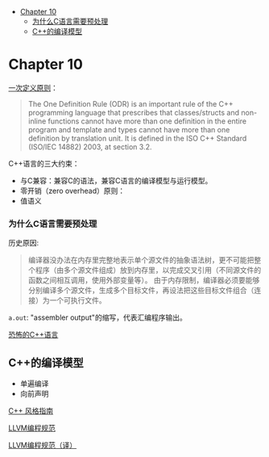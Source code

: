 - [Chapter 10](#chapter-10)
    - [为什么C语言需要预处理](#为什么c语言需要预处理)
  - [C++的编译模型](#c的编译模型)

# Chapter 10

[一次定义原则](https://en.wikipedia.org/wiki/One_Definition_Rule)：
> The One Definition Rule (ODR) is an important rule of the C++ programming language that prescribes that classes/structs and non-inline functions cannot have more than one definition in the entire program and template and types cannot have more than one definition by translation unit. It is defined in the ISO C++ Standard (ISO/IEC 14882) 2003, at section 3.2.


C++语言的三大约束：
- 与C兼容：兼容C的语法，兼容C语言的编译模型与运行模型。
- 零开销（zero overhead）原则：
- 值语义


### 为什么C语言需要预处理
历史原因:
> 编译器没办法在内存里完整地表示单个源文件的抽象语法树，更不可能把整个程序（由多个源文件组成）放到内存里，以完成交叉引用（不同源文件的函数之间相互调用，使用外部变量等）。
由于内存限制，编译器必须要能够分别编译多个源文件，生成多个目标文件，再设法把这些目标文件组合（连接）为一个可执行文件。

`a.out`: "assembler output"的缩写，代表汇编程序输出。

[恐怖的C++语言](https://coolshell.cn/articles/1724.html)

## C++的编译模型

- 单遍编译
- 向前声明

[C++ 风格指南](https://zh-google-styleguide.readthedocs.io/en/latest/google-cpp-styleguide/contents/)

[LLVM编程规范](https://llvm.org/docs/CodingStandards.html)

[LLVM编程规范（译）](https://www.guyuemeng.com/post/pgl_cc++/coding_guide/llvm%E7%BC%96%E7%A0%81%E8%A7%84%E8%8C%83%E8%AF%91/)


